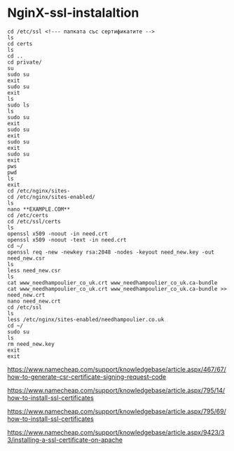 # NginX-ssl-instalaltion

```console
cd /etc/ssl <!--- папката със сертификатите -->
ls
cd certs
ls
cd ..
cd private/
su
sudo su
exit
sudo su
exit
ls
sudo ls
ls
sudo su
exit
sudo su
exit
sudo su
exit
sudo su
exit
pws
pwd
ls
exit
cd /etc/nginx/sites-
cd /etc/nginx/sites-enabled/
ls
nano **EXAMPLE.COM** 
cd /etc/certs
cd /etc/ssl/certs
ls
openssl x509 -noout -in need.crt 
openssl x509 -noout -text -in need.crt 
cd ~/
openssl req -new -newkey rsa:2048 -nodes -keyout need_new.key -out need_new.csr
ls
less need_new.csr 
ls
cat www_needhampoulier_co_uk.crt www_needhampoulier_co_uk.ca-bundle 
cat www_needhampoulier_co_uk.crt www_needhampoulier_co_uk.ca-bundle >> need_new.crt
nano need_new.crt 
cd /etc/ssl
ls
less /etc/nginx/sites-enabled/needhampoulier.co.uk 
cd ~/
sudo su
ls
rm need_new.key
exit
exit
```
https://www.namecheap.com/support/knowledgebase/article.aspx/467/67/how-to-generate-csr-certificate-signing-request-code

https://www.namecheap.com/support/knowledgebase/article.aspx/795/14/how-to-install-ssl-certificates

https://www.namecheap.com/support/knowledgebase/article.aspx/795/69/how-to-install-ssl-certificates

https://www.namecheap.com/support/knowledgebase/article.aspx/9423/33/installing-a-ssl-certificate-on-apache
